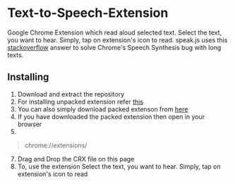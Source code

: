 # Text-to-Speech-Extension 

Google Chrome Extension which read aloud selected text. Select the text, you want to hear. Simply, tap on extension's icon to read.
speak.js uses this [stackoverflow](https://stackoverflow.com/questions/21947730/chrome-speech-synthesis-with-longer-texts/26238763#26238763) answer to solve Chrome's Speech Synthesis bug with long texts.


## Installing
	
 1. Download and extract the repository
 2. For installing unpacked extension refer [this](http://techapple.net/2015/09/how-to-install-load-unpacked-extension-in-google-chrome-browser-os-chromebooks/)
4. You can also simply download packed extenson from [here](https://drive.google.com/open?id=1v_QNc8vHXVLfTUOgar2FlOpMr0Yw9mS9) 	
5. If you have downloaded the packed extension then open in your browser
6. 

> chrome://extensions/

7. Drag and Drop the CRX file on this page 
8. To, use the extension Select the text, you want to hear. Simply, tap on extension's icon to read 

		
	


	
	
